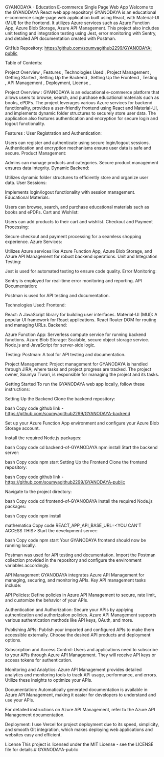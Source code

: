 
GYANODAYA - Education E-commerce Single Page Web App
Welcome to the GYANODAYA React web app repository! GYANODAYA is an educational e-commerce single-page web application built using React, with Material-UI (MUI) for the frontend. It utilizes Azure services such as Azure Function App, Azure Blob Storage, Azure API Management. This project also includes unit testing and integration testing using Jest, error monitoring with Sentry, and detailed API documentation created with Postman.

GitHub Repository: https://github.com/soumyagithub2299/GYANODAYA-public

Table of Contents:

Project Overview ,
Features ,
Technologies Used ,
Project Management ,
Getting Started ,
Setting Up the Backend ,
Setting Up the Frontend ,
Testing ,
API Management ,
Deployment,
License ,



Project Overview :
GYANODAYA is an educational e-commerce platform that allows users to browse, search, and purchase educational materials such as books, ePDFs. The project leverages various Azure services for backend functionality, provides a user-friendly frontend using React and Material-UI, and implements dynamic folder structures to securely store user data. The application also features authentication and encryption for secure login and logout functionality.

Features :
User Registration and Authentication:

Users can register and authenticate using secure login/logout sessions.
Authentication and encryption mechanisms ensure user data is safe and secure.
Product Management:

Admins can manage products and categories.
Secure product management ensures data integrity.
Dynamic Backend:

Utilizes dynamic folder structures to efficiently store and organize user data.
User Sessions:

Implements login/logout functionality with session management.
Educational Materials:

Users can browse, search, and purchase educational materials such as books and ePDFs.
Cart and Wishlist:

Users can add products to their cart and wishlist.
Checkout and Payment Processing:

Secure checkout and payment processing for a seamless shopping experience.
Azure Services:

Utilizes Azure services like Azure Function App, Azure Blob Storage, and Azure API Management for robust backend operations.
Unit and Integration Testing:

Jest is used for automated testing to ensure code quality.
Error Monitoring:

Sentry is employed for real-time error monitoring and reporting.
API Documentation:

Postman is used for API testing and documentation.



Technologies Used:
Frontend:

React: A JavaScript library for building user interfaces.
Material-UI (MUI): A popular UI framework for React applications.
React Router DOM for routing and managing URLs.
Backend:

Azure Function App: Serverless compute service for running backend functions.
Azure Blob Storage: Scalable, secure object storage service.
Node.js and JavaScript for server-side logic.

Testing:
Postman: A tool for API testing and documentation.

Project Management:
Project management for GYANODAYA is handled through JIRA, where tasks and project progress are tracked. The project owner, Soumya Tiwari, is responsible for managing the project and its tasks.




Getting Started
To run the GYANODAYA web app locally, follow these instructions:

Setting Up the Backend
Clone the backend repository:

bash
Copy code
github link - https://github.com/soumyagithub2299/GYANODAYA-backend 

Set up your Azure Function App environment and configure your Azure Blob Storage account.

Install the required Node.js packages:

bash
Copy code
cd backend-of-GYANODAYA
npm install
Start the backend server:

bash
Copy code
npm start
Setting Up the Frontend
Clone the frontend repository:

bash
Copy code
github link - https://github.com/soumyagithub2299/GYANODAYA-public

Navigate to the project directory:

bash
Copy code
cd frontend-of-GYANODAYA
Install the required Node.js packages:

bash
Copy code
npm install

mathematica
Copy code
REACT_APP_API_BASE_URL=<YOU CAN'T ACCESS THIS>
Start the development server:

bash
Copy code
npm start
Your GYANODAYA frontend should now be running locally.




Postman was used for API testing and documentation. Import the Postman collection provided in the repository and configure the environment variables accordingly.

API Management
GYANODAYA integrates Azure API Management for managing, securing, and monitoring APIs. Key API management tasks include:

API Policies: Define policies in Azure API Management to secure, rate limit, and customize the behavior of your APIs.

Authentication and Authorization: Secure your APIs by applying authentication and authorization policies. Azure API Management supports various authentication methods like API keys, OAuth, and more.

Publishing APIs: Publish your imported and configured APIs to make them accessible externally. Choose the desired API products and deployment options.

Subscription and Access Control: Users and applications need to subscribe to your APIs through Azure API Management. They will receive API keys or access tokens for authentication.

Monitoring and Analytics: Azure API Management provides detailed analytics and monitoring tools to track API usage, performance, and errors. Utilize these insights to optimize your APIs.

Documentation: Automatically generated documentation is available in Azure API Management, making it easier for developers to understand and use your APIs.

For detailed instructions on Azure API Management, refer to the Azure API Management documentation.

Deployment: I use Vercel for project deployment due to its speed, simplicity, and smooth Git integration, which makes deploying web applications and websites easy and efficient.


License
This project is licensed under the MIT License - see the LICENSE file for details.# GYANODAYA-public
